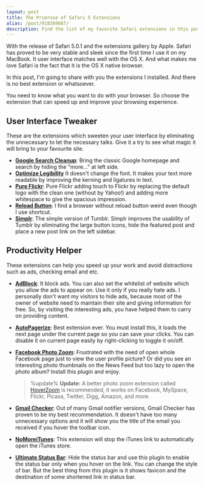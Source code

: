```yaml
---
layout: post
title: The Primrose of Safari 5 Extensions
alias: /post/918369667/
description: Find the list of my favorite Safari extensions in this post.
---
```


With the release of Safari 5.0.1 and the extensions gallery by Apple. Safari has proved to be very stable and sleek since the first time I use it on my MacBook. It user interface matches well with the OS X. And what makes me love Safari is the fact that it is the OS X native browser.

In this post, I'm going to share with you the extensions I installed. And there is no best extension or whatsoever.

You need to know what you want to do with your browser. So choose the extension that can speed up and improve your browsing experience.

## User Interface Tweaker
These are the extensions which sweeten your user interface by eliminating the unnecessary to let the necessary talks. Give it a try to see what magic it will bring to your favourite site.

- [**Google Search Cleanup**][1]: Bring the classic Google homepage and search by hiding the "more…" at left side.
- [**Optimize Legibility**][2]
It doesn't change the font. It makes your text more readable by improving the kerning and ligatures in text.
- [**Pure Flickr**][11]: Pure Flickr adding touch to Flickr by replacing the default logo with the clean one (without by Yahoo!) and adding more whitespace to give the spacious impression.
- [**Reload Button**][3]: I find a browser without reload button weird even though I use shortcut.
- [**Simplr**][4]: The simple version of Tumblr. Simplr improves the usability of Tumblr by eliminating the large button icons, hide the featured post and place a new post link on the left sidebar.

## Productivity Helper
These extensions can help you speed up your work and avoid distractions such as ads, checking email and etc.

- [**AdBlock**][5]: It block ads. You can also set the whitelist of website which you allow the ads to appear on. Use it only if you really hate ads. I personally don't want my visitors to hide ads, because most of the owner of website need to maintain their site and giving information for free. So, by visiting the interesting ads, you have helped them to carry on providing content.
- [**AutoPagerize**][6]: Best extension ever. You must install this, it loads the next page under the current page so you can save your clicks. You can disable it on current page easily by right-clicking to toggle it on/off.
- [**Facebook Photo Zoom**][7]: Frustrated with the need of open whole Facebook page just to view the user profile picture? Or did you see an interesting photo thumbnails on the News Feed but too lazy to open the photo album? Install this plugin and enjoy.

	> %update%
	> **Update:** A better photo zoom extension called [HoverZoom][12] is recommended, it works on Facebook, MySpace, Flickr, Picasa, Twitter, Digg, Amazon, and more.

- [**Gmail Checker**][8]: Out of many Gmail notifier versions, Gmail Checker has proven to be my best recommendation. It doesn't have too many unnecessary options and it will show you the title of the email you received if you hover the toolbar icon.
- [**NoMoreiTunes**][9]: This extension will stop the iTunes link to automatically open the iTunes store.
- [**Ultimate Status Bar**][10]: Hide the status bar and use this plugin to enable the status bar only when you hover on the link. You can change the style of bar. But the best thing from this plugin is it shows favicon and the destination of some shortened link in status bar.

[1]: http://sites.google.com/site/mfrelink/ "GoogleSearchCleanup - Google Sites"
[2]: https://langui.sh/safari-extensions/ "Safari Extensions | langui.sh"
[3]: http://siracusafamily.org/safari/extensions/ "Safari Reload Button"
[4]: http://blog.jakepaul.com/post/743155721/simplr "Jake Paul - Simplr"
[5]: http://safariadblock.com/ "AdBlock"
[6]: http://autopagerize.net/ "AutoPagerize"
[7]: http://www.regisgaughan.com/fbphotozoom/ "FB Photo Zoom - Regis Gaughan"
[8]: https://github.com/vicvicvic/Gmail-Checker "vicvicvic/Gmail-Checker · GitHub"
[9]: http://nomoreitunes.einserver.de/ "NoMoreiTunes Safari Extension"
[10]: http://ultimatestatusbar.com/ "Home - Ultimate Status Bar: Safari Extension"
[11]: http://nadesign.net/safari/ "Na&#39;Design | Safari Extensions"
[12]: http://sidetree.com/extensions.html "Side Tree Software - Safari 5 Extensions"